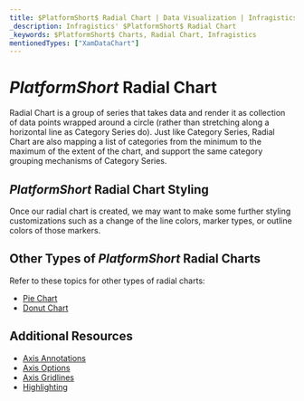 ```yaml
---
title: $PlatformShort$ Radial Chart | Data Visualization | Infragistics
_description: Infragistics' $PlatformShort$ Radial Chart
_keywords: $PlatformShort$ Charts, Radial Chart, Infragistics
mentionedTypes: ["XamDataChart"]
---
```

# $PlatformShort$ Radial Chart

Radial Chart is a group of series that takes data and render it as collection of data points wrapped around a circle (rather than stretching along a horizontal line as Category Series do). Just like Category Series, Radial Chart are also mapping a list of categories from the minimum to the maximum of the extent of the chart, and support the same category grouping mechanisms of Category Series.


<code-view style="height: 600px"
           data-demos-base-url="{environment:dvDemosBaseUrl}"
           iframe-src="{environment:dvDemosBaseUrl}/charts/data-chart-radial-line-chart"
           alt="$PlatformShort$ Radial Line Chart" >
</code-view>

<div class="divider--half"></div>

## $PlatformShort$ Radial Chart Styling

Once our radial chart is created, we may want to make some further styling customizations such as a change of the line colors, marker types, or outline colors of those markers.


<code-view style="height: 600px"
           data-demos-base-url="{environment:dvDemosBaseUrl}"
           iframe-src="{environment:dvDemosBaseUrl}/charts/data-chart-radial-area-chart-styling"
           alt="$PlatformShort$ Radial Area Chart Styling" >
</code-view>

<div class="divider--half"></div>


## Other Types of $PlatformShort$ Radial Charts

Refer to these topics for other types of radial charts:

- [Pie Chart](pie-chart.md)
- [Donut Chart](donut-chart.md)

## Additional Resources
- [Axis Annotations](../chart-features-axis-options.md)
- [Axis Options](../chart-features-axis-options.md)
- [Axis Gridlines](../chart-features-axis-gridlines.md)
- [Highlighting](../chart-features-highlighting.md)

<!-- TODO list API links used in this topic
## API Members
-->